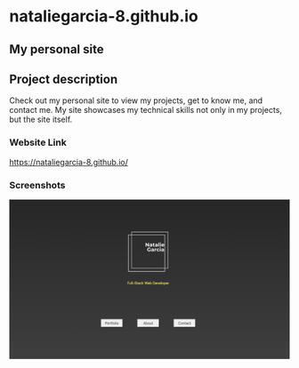# nataliegarcia-8.github.io
## My personal site


## Project description

Check out my personal site to view my projects, get to know me, and contact me. 
My site showcases my technical skills not only in my projects, but the site itself. 


### Website Link

https://nataliegarcia-8.github.io/

### Screenshots

![mainpage](assets/img/web-screenshot.png)